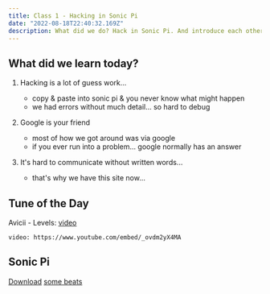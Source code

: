 ```yaml
---
title: Class 1 - Hacking in Sonic Pi
date: "2022-08-18T22:40:32.169Z"
description: What did we do? Hack in Sonic Pi. And introduce each other. It was a good day.
---
```


## What did we learn today?

1. Hacking is a lot of guess work...

    * copy & paste into sonic pi & you never know what might happen
    * we had errors without much detail... so hard to debug

2. Google is your friend

    * most of how we got around was via google
    * if you ever run into a problem... google normally has an answer

3. It's hard to communicate without written words...
    * that's why we have this site now...

## Tune of the Day

Avicii - Levels: [video](https://www.youtube.com/watch?v=_ovdm2yX4MA)

`video: https://www.youtube.com/embed/_ovdm2yX4MA`

## Sonic Pi

[Download](https://sonic-pi.net/)
[some beats](https://github.com/jdraths/sonic-pi-beats)
